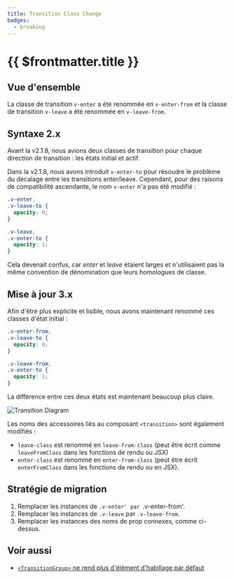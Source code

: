 ```yaml
---
title: Transition Class Change
badges:
  - breaking
---
```


# {{ $frontmatter.title }} <MigrationBadges :badges="$frontmatter.badges" />

## Vue d'ensemble

La classe de transition `v-enter` a été renommée en `v-enter-from` et la classe de transition `v-leave` a été renommée en `v-leave-from`.

## Syntaxe 2.x

Avant la v2.1.8, nous avions deux classes de transition pour chaque direction de transition : les états initial et actif.

Dans la v2.1.8, nous avons introduit `v-enter-to` pour résoudre le problème du décalage entre les transitions enter/leave. Cependant, pour des raisons de compatibilité ascendante, le nom `v-enter` n'a pas été modifié :

```css
.v-enter,
.v-leave-to {
  opacity: 0;
}

.v-leave,
.v-enter-to {
  opacity: 1;
}
```

Cela devenait confus, car _enter_ et _leave_ étaient larges et n'utilisaient pas la même convention de dénomination que leurs homologues de classe.

## Mise à jour 3.x

Afin d'être plus explicite et lisible, nous avons maintenant renommé ces classes d'état initial :

```css
.v-enter-from,
.v-leave-to {
  opacity: 0;
}

.v-leave-from,
.v-enter-to {
  opacity: 1;
}
```

La différence entre ces deux états est maintenant beaucoup plus claire.

![Transition Diagram](/images/transitions.svg)

Les noms des accessoires liés au composant `<transition>` sont également modifiés :

- `leave-class` est renommé en `leave-from-class` (peut être écrit comme `leaveFromClass` dans les fonctions de rendu ou JSX)
- `enter-class` est renommé en `enter-from-class` (peut être écrit `enterFromClass` dans les fonctions de rendu ou en JSX).

## Stratégie de migration

1. Remplacer les instances de `.v-enter' par `.v-enter-from'.
2. Remplacer les instances de `.v-leave` par `.v-leave-from`.
3. Remplacer les instances des noms de prop connexes, comme ci-dessus.

## Voir aussi

- [`<TransitionGroup>` ne rend plus d'élément d'habillage par défaut](/guide/migration/transition-group.html)
